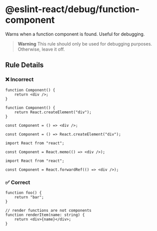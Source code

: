 # @eslint-react/debug/function-component

Warns when a function component is found. Useful for debugging.

> **Warning**
> This rule should only be used for debugging purposes.
> Otherwise, leave it off.

## Rule Details

### ❌ Incorrect

```tsx
function Component() {
    return <div />;
}
```

```tsx
function Component() {
    return React.createElement("div");
}
```

```tsx
const Component = () => <div />;
```

```tsx
const Component = () => React.createElement("div");
```

```tsx
import React from "react";

const Component = React.memo(() => <div />);
```

```tsx
import React from "react";

const Component = React.forwardRef(() => <div />);
```

### ✅ Correct

```tsx
function foo() {
    return "bar";
}
```

```tsx
// render functions are not components
function renderItem(name: string) {
    return <div>{name}</div>;
}
```
